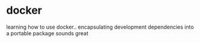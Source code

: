# docker
learning how to use docker.. encapsulating development dependencies into a portable package sounds great
